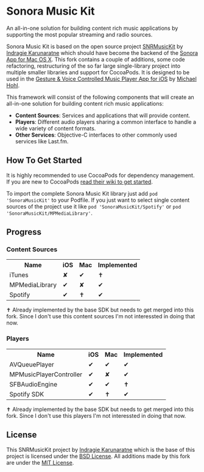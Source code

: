 # Sonora Music Kit

An all-in-one solution for building content rich music applications by supporting the most popular streaming and radio sources.

Sonora Music Kit is based on the open source project [SNRMusicKit](https://github.com/indragiek/SNRMusicKit) by [Indragie Karunaratne](https://github.com/indragiek) which should have become the backend of the [Sonora App for Mac OS X](http://getsonora.com). 
This fork contains a couple of additions, some code refactoring, restructuring of the so far large single-library project into multiple smaller libraries and support for CocoaPods. It is designed to be used in the [Gesture & Voice Controlled Music Player App for iOS](http://www.michaelhohl.net/autoradio/) by [Michael Hohl](http://www.michaelhohl.net/).

This framework will consist of the following components that will create an all-in-one solution for building content rich music applications:

* **Content Sources**: Services and applications that will provide content.
* **Players**: Different audio players sharing a common interface to handle a wide variety of content formats. 
* **Other Services**: Objective-C interfaces to other commonly used services like Last.fm.

## How To Get Started

It is highly recommended to use CocoaPods for dependency management. If you are new to CocoaPods [read their wiki to get started](https://github.com/CocoaPods/CocoaPods/wiki/Creating-a-project-that-uses-CocoaPods).

To import the complete Sonora Music Kit library just add `pod 'SonoraMusicKit'` to your Podfile. If you just want to select single content sources of the project use it like `pod 'SonoraMusicKit/Spotify'` or `pod 'SonoraMusicKit/MPMediaLibrary'`.


## Progress

### Content Sources

<table>
  <tr>
    <th>Name</th><th>iOS</th><th>Mac</th><th>Implemented</th>
  </tr>
  <tr>
    <td>iTunes</td><td>✘</td><td>✔</td><td>✝</td>
  </tr>
  <tr>
    <td>MPMediaLibrary</td><td>✔</td><td>✘</td><td>✔</td>
  </tr>
  <tr>
    <td>Spotify</td><td>✔</td><td>✝</td><td>✔</td>
  </tr>
</table>

 ✝ Already implemented by the base SDK but needs to get merged into this fork. Since I don't use this content sources I'm not interessted in doing that now.

### Players

<table>
  <tr>
    <th>Name</th><th>iOS</th><th>Mac</th><th>Implemented</th>
  </tr>
  <tr>
    <td>AVQueuePlayer</td><td>✔</td><td>✔</td><td>✔</td>
  </tr>
  <tr>
    <td>MPMusicPlayerController</td><td>✔</td><td>✘</td><td>✔</td>
  </tr>
  <tr>
    <td>SFBAudioEngine</td><td>✔</td><td>✔</td><td>✝</td>
  </tr>
  <tr>
    <td>Spotify SDK</td><td>✔</td><td>✝</td><td>✔</tr>
</table>

✝ Already implemented by the base SDK but needs to get merged into this fork. Since I don't use this players I'm not interessted in doing that now.


## License

This SNRMusicKit project by [Indragie Karunaratne](https://github.com/indragiek) which is the base of this project is licensed under the [BSD License](http://opensource.org/licenses/bsd-license.php). All additions made by this fork are under the [MIT License](https://raw.github.com/hohl/SonoraMusicKit/master/LICENSE).
